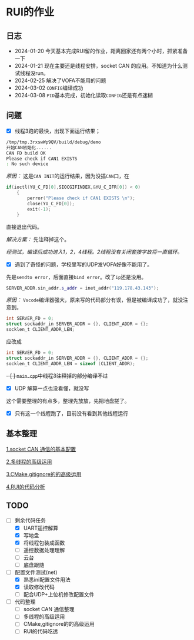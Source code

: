 # RUI的作业

## 日志

* 2024-01-20 今天基本完成RUI留的作业，距离回家还有两个小时，抓紧准备一下
* 2024-01-21 现在主要还是线程安排，socket CAN 的应用。不知道为什么测试线程没run。
* 2024-02-25 解决了VOFA不能用的问题
* 2024-03-02 `CONFIG`编译成功
* 2024-03-08 `PID`基本完成，初始化读取`CONFIG`还是有点迷糊


## 问题

- [x] 线程3跑的最快，出现下面运行结果；

```bash
/tmp/tmp.3rxswWp9QV/build/debug/demo
开始CAN初始化......
CAN FD build OK
Please check if CAN1 EXISTS 
: No such device
```

*原因：* 这是`CAN INIT`的运行结果，因为没插`CAN`口，在

```c++
if(ioctl(YU_C_FD[0],SIOCGIFINDEX,&YU_C_IFR[0]) < 0)
    {
        perror("Please check if CAN1 EXISTS \n");
        close(YU_C_FD[0]);
        exit(-1);
    }
```

直接退出代码。

*解决方案：* 先注释掉这个。

*经测试，编译后成功进入1，2，4线程。2线程没有关闭套接字故将一直循环。*

- [x] 遇到了奇怪的问题，学校里写的UDP发VOFA好像不能用了。

先是`sendto error`，后面直接`bind error`。改了`ip`还是没用。

```c++
SERVER_ADDR.sin_addr.s_addr = inet_addr("119.178.43.143");
```

*原因：* `Vscode`编译器强大，原来写的代码部分有误，但是被编译成功了，就没注意到。

```c
int SERVER_FD = 0;
struct sockaddr_in SERVER_ADDR = {}, CLIENT_ADDR = {};
socklen_t CLIENT_ADDR_LEN;
```
应改成
```c
int SERVER_FD = 0;
struct sockaddr_in SERVER_ADDR = {}, CLIENT_ADDR = {};
socklen_t CLIENT_ADDR_LEN = sizeof (CLIENT_ADDR);
```

~~- [ ] `main.cpp`中线程3注释掉的部分编译不过~~
- [x] UDP 解算一点也没看懂，就没写

这个需要整理的有点多，整理先放放，先把地盘搓了。

- [x] 只有这一个线程跑了，目前没有看到其他线程运行


## 基本整理
[1.socket CAN 通信的基本配置]()

[2.多线程的高级运用]()

[3.CMake,gitignore的的高级运用]()

[4.RUI的代码分析]()


## TODO

- [ ] 剩余代码任务
  - [x] UART遥控解算
  - [x] 写地盘
  - [x] 将线程包装成函数
  - [ ] 遥控数据处理理解
  - [ ] 云台
  - [ ] 底盘跟随
- [ ] 配置文件测试(net)
  - [x] 熟悉ini配置文件用法
  - [x] 读取修改代码
  - [ ] 配合UDP+上位机修改配置文件
- [ ] 代码整理
  - [ ] socket CAN 通信整理
  - [ ] 多线程的高级运用
  - [ ] CMake,gitignore的的高级运用
  - [ ] RUI的代码吃透